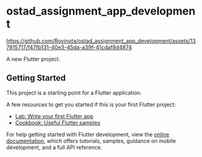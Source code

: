# ostad_assignment_app_development




https://github.com/Rovinota/ostad_assignment_app_development/assets/137815717/f47fb131-40e3-45da-a39f-41cdaf8d4874




A new Flutter project.

## Getting Started

This project is a starting point for a Flutter application.

A few resources to get you started if this is your first Flutter project:

- [Lab: Write your first Flutter app](https://docs.flutter.dev/get-started/codelab)
- [Cookbook: Useful Flutter samples](https://docs.flutter.dev/cookbook)

For help getting started with Flutter development, view the
[online documentation](https://docs.flutter.dev/), which offers tutorials,
samples, guidance on mobile development, and a full API reference.
